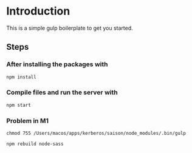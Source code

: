 # Introduction

This is a simple gulp boilerplate to get you started.

## Steps

### After installing the packages with

```bash
npm install
```

### Compile files and run the server with

```bash
npm start
```

### Problem in M1

```
chmod 755 /Users/macos/apps/kerberos/saison/node_modules/.bin/gulp
```

```
npm rebuild node-sass
```
